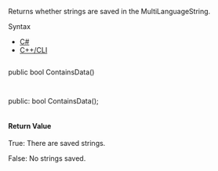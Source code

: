 Returns whether strings are saved in the MultiLanguageString.

Syntax

* [C#](#i-syntax-CS)
* [C++/CLI](#i-syntax-CPP2005)

```
```
public bool ContainsData()
```
```

```
```
public:
bool ContainsData();
```
```

#### Return Value

True: There are saved strings.

False: No strings saved.

